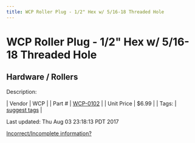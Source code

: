 ```yaml
---
title: WCP Roller Plug - 1/2" Hex w/ 5/16-18 Threaded Hole
---
```


# WCP Roller Plug - 1/2" Hex w/ 5/16-18 Threaded Hole
## Hardware / Rollers
Description: 	 

| Vendor | WCP | 
| Part # | [WCP-0102](http://www.wcproducts.net/WCP-0102) | 
| Unit Price | $6.99 | 
| Tags: | [suggest tags](https://docs.google.com/forms/d/e/1FAIpQLSeWyY8v3RgOty-MyWmh9U0iivNYN_molChYyS-0U-o-kOAv_g/viewform) | 

Last updated: Thu Aug 03 23:18:13 PDT 2017

 [Incorrect/Incomplete information?](https://docs.google.com/forms/d/e/1FAIpQLSeWyY8v3RgOty-MyWmh9U0iivNYN_molChYyS-0U-o-kOAv_g/viewform)
